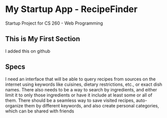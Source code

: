 # My Startup App - RecipeFinder
Startup Project for CS 260 - Web Programming

## This is My First Section
I added this on github

## Specs
I need an interface that will be able to query recipes from sources on the internet using keywords like cuisines, dietary restrictions, etc., or exact dish names. There also needs to be a way to search by ingredients, and either limit it to only those ingredients or have it include at least some or all of them.
There should be a seamless way to save visited recipes, auto-organize them by different keywords, and also create personal categories, which can be shared with friends
